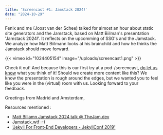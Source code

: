 ```yaml
---
title: 'Screencast #1: Jamstack 2024!'
date: "2024-10-29"
---
```

Fenix and me (Joost van der Schee) talked for almost an hour about static site generators and the Jamstack, based on Matt Biilman's presentation 'Jamstack 2024!'. It reflects on the upcomming of SSG's and the Jamstack. We analyze how Matt Biilmann looks at his brainchild and how he thinks the Jamstack should move forward.

{{< vimeo id="1024405154" image="/uploads/screencast1.png" >}}

Check it out! And because this is our first try at a pod-/screencast, [do let us know](mailto:joost@vdschee.nl) what you think of it! Should we create more content like this? We know the presentation is rough around the edges, but we wanted you to feel like you were in the (virtual) room with us. Looking forward to your feedback. 

Greetings from Madrid and Amsterdam,

Resources mentioned :

* [Matt Billamn Jamstack 2024 talk @ TheJam.dev](https://www.youtube.com/watch?v=j3uvh9994tc)
* [Jamstack.wtf :-)](https://jamstack.wtf)
* ['Jekyll For Front-End Developers - JekyllConf 2019'](https://www.youtube.com/watch?v=ztJJ1GSlYgI)
